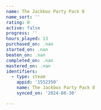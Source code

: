 ```yaml
---
name: The Jackbox Party Pack 8
name_sort: ''
rating: 0
active: false
progress: ''
hours_played: 13
purchased_on: .nan
started_on: .nan
beaten_on: .nan
completed_on: .nan
mastered_on: .nan
identifiers:
  - type: steam
    appid: '1552350'
    name: The Jackbox Party Pack 8
    synced_on: '2024-08-30'

---
```

